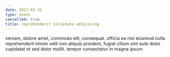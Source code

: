 ```yaml
---
date: 2017-01-31
type: event
cancelled: true
title: reprehenderit voluptate adipiscing
---
```

veniam, dolore amet, commodo elit, consequat. officia ea nisi eiusmod nulla reprehenderit minim velit non aliquip proident, fugiat cillum sint aute dolor cupidatat et sed dolor mollit. tempor consectetur in magna ipsum